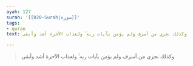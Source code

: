 ```yaml
---
ayah: 127
surah: '[[020-Surah|سورة]]'
tags:
- quran
text: وكذلك نجزي من أسرف ولم يؤمن بآيات ربه ۚ ولعذاب الآخرة أشد وأبقى

---
```

> وكذلك نجزي من أسرف ولم يؤمن بآيات ربه ۚ ولعذاب الآخرة أشد وأبقى
